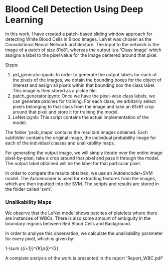 # Blood Cell Detection Using Deep Learning

In this work, I have created a patch-based sliding window approach for detecting White Blood Cells in Blood Images. LeNet was chosen as the Convolutional Neural Network architecture. The input to the network is the image of a patch of size 81x81, whereas the output is a 'Class Image' which assigns a label to the pixel value for the image centered around that pixel. 

Steps:

1. pkl_generator.ipynb: In order to generate the output labels for each of the pixels of the images, we obtain the bounding boxes for the object of interest and assign all pixels within that bounding box the class label. This image is then stored as a pickle file. 
2. patch_generator.ipynb: Once we have the pixel-wise class labels, we can generate patches for training. For each class, we arbitarily select pixels belonging to that class from the image and take an 81x81 crop around that pixel and store it for training the model.
3. LeNet.ipynb: This script contains the actual implementation of the model. 

The folder 'prob_maps' contains the resultant images obtained. Each subfolder contains the original image, the individual probability image for each of the individual classes and unalikability maps. 

For generating the output image, we will simply iterate over the entire image pixel-by-pixel, take a crop around that pixel and pass it through the model. The output label obtained will be the label for that particular pixel. 

In order to compare the results obtained, we use an Autoencoder+SVM model. The Autoencoder is used for extracting features from the images, which are then inputted into the SVM. The scripts and results are stored in the folder called 'svm'. 

### Unalikability Maps

We observe that the LeNet model shows patches of platelets where there are instances of WBCs. There is also some amount of ambiguity in the boundary regions between Red Blood Cells and Background.

In order to analyse this observation, we calculate the unalikability parameter for every pixel, which is given by:

1-\sum _{{i=1}}^{K}p_{i}^{2}

A complete analysis of the work is presented in the report 'Report_WBC.pdf'
